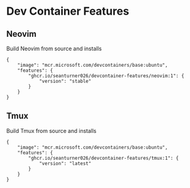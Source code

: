 # Dev Container Features

## Neovim

Build Neovim from source and installs

```jsonc
{
    "image": "mcr.microsoft.com/devcontainers/base:ubuntu",
    "features": {
        "ghcr.io/seanturner026/devcontainer-features/neovim:1": {
            "version": "stable"
        }
    }
}
```

## Tmux

Build Tmux from source and installs

```jsonc
{
    "image": "mcr.microsoft.com/devcontainers/base:ubuntu",
    "features": {
        "ghcr.io/seanturner026/devcontainer-features/tmux:1": {
            "version": "latest"
        }
    }
}
```

